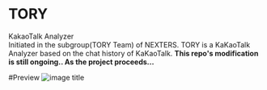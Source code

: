 # TORY
KakaoTalk Analyzer  
Initiated in the subgroup(TORY Team) of NEXTERS.
TORY is a KaKaoTalk Analyzer based on the chat history of KaKaoTalk.
**This repo's modification is still ongoing.. As the project proceeds...**

#Preview
![image title](https://github.com/plumlike/TORY/blob/master/index.png)<br>


